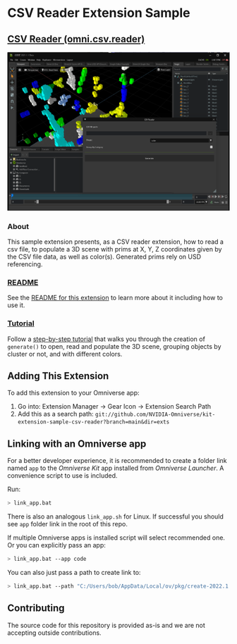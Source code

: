 # CSV Reader Extension Sample

## [CSV Reader (omni.csv.reader)](exts/omni.csv.reader)
![CSV Reader UI and Result](exts/omni.csv.reader/data/OV_CSVReader_WhatToExpect.png)


### About
This sample extension presents, as a CSV reader extension, how to read a csv file, to populate a 3D scene with prims at X, Y, Z coordinates given by the CSV file data, as well as color(s). Generated prims rely on USD referencing.


### [README](exts/omni.csv.reader)
See the [README for this extension](exts/omni.csv.reader) to learn more about it including how to use it.

### [Tutorial](tutorial/tutorial.md)
Follow a [step-by-step tutorial](tutorial/tutorial.md) that walks you through the creation of `generate()` to open, read and populate the 3D scene, grouping objects by cluster or not, and with different colors.

## Adding This Extension

To add this extension to your Omniverse app:
1. Go into: Extension Manager -> Gear Icon -> Extension Search Path
2. Add this as a search path: `git://github.com/NVIDIA-Omniverse/kit-extension-sample-csv-reader?branch=main&dir=exts`


## Linking with an Omniverse app

For a better developer experience, it is recommended to create a folder link named `app` to the *Omniverse Kit* app installed from *Omniverse Launcher*. A convenience script to use is included.

Run:

```bash
> link_app.bat
```

There is also an analogous `link_app.sh` for Linux. If successful you should see `app` folder link in the root of this repo.

If multiple Omniverse apps is installed script will select recommended one. Or you can explicitly pass an app:

```bash
> link_app.bat --app code
```

You can also just pass a path to create link to:

```bash
> link_app.bat --path "C:/Users/bob/AppData/Local/ov/pkg/create-2022.1.3"
```

## Contributing
The source code for this repository is provided as-is and we are not accepting outside contributions.


